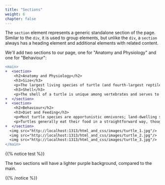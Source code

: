 ```yaml
---
title: "Sections"
weight: 6
chapter: false
---
```


The `section` element represents a generic standalone section of the page.
Similar to the `div`, it is used to group elements, but unlike the `div`, a `section` always has a heading element and additional elements with related content.

We'll add two sections to our page, one for "Anatomy and Physiology" and one for "Behaviour":

```diff
<main>
+  <section>
    <h2>Anatomy and Physiology</h2>
    <h3>Size</h3>
    <p>The largest living species of turtle (and fourth-largest reptile) is the leatherback turtle which can reach over 2.7 m (8 ft 10 in) in length and weigh over 500 kg (1,100 lb).</p>
    <h3>Shell</h3>
    <p>The shell of a turtle is unique among vertebrates and serves to protect the animal and provide shelter from the elements.</p>
+  </section>
+  <section>
    <h2>Behaviour</h2>
    <h3>Diet and Feeding</h3>
    <p>Most turtle species are opportunistic omnivores; land-dwelling species are more herbivorous and aquatic ones more carnivorous.</p>
    <p>Turtles generally eat their food in a straightforward way, though some species have special feeding techniques.</p>
+  </section>
  <img src="http://localhost:1313/html_and_css/images/turtle_1.jpg"/>
  <img src="http://localhost:1313/html_and_css/images/turtle_2.jpg"/>
  <img src="http://localhost:1313/html_and_css/images/turtle_3.jpg"/>
</main>
```

{{% notice test %}}

The two sections will have a lighter purple background, compared to the main.

{{% /notice %}}

